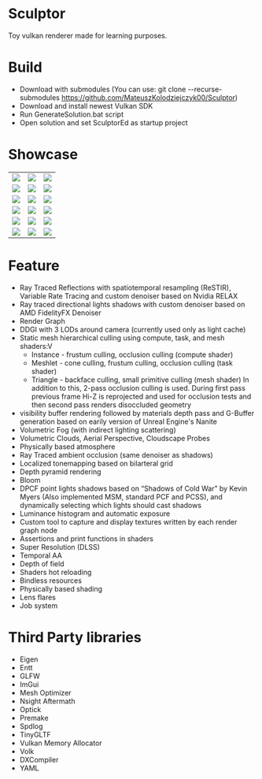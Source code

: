 # Sculptor
Toy vulkan renderer made for learning purposes.
# Build
- Download with submodules (You can use: git clone --recurse-submodules https://github.com/MateuszKolodziejczyk00/Sculptor)
- Download and install newest Vulkan SDK
- Run GenerateSolution.bat script
- Open solution and set SculptorEd as startup project
# Showcase
|  |  |  |
|---|---|---|
| ![](Images/GI2.gif) | ![](Images/GI1.gif) | ![](Images/Clouds.gif) |
| ![](Images/BistroInterior1.png) | ![](Images/SanMiguel1.png) | ![](Images/SanMiguel2.png) |
| ![](Images/SanMiguel3.png) | ![](Images/SanMiguel4.png) | ![](Images/SanMiguel5.png) |
| ![](Images/SunTemple1.png) | ![](Images/SunTemple2.png) | ![](Images/NewSponza1.png) |
| ![](Images/Sponza1.png) | ![](Images/Sponza2.png) | ![](Images/Bistro1.png) |
| ![](Images/Battle1.png) | ![](Images/Battle2.png) | ![](Images/Battle3.png) |

# Feature
- Ray Traced Reflections with spatiotemporal resampling (ReSTIR), Variable Rate Tracing and custom denoiser based on Nvidia RELAX
- Ray traced directional lights shadows with custom denoiser based on AMD FidelityFX Denoiser
- Render Graph
- DDGI with 3 LODs around camera (currently used only as light cache)
- Static mesh hierarchical culling using compute, task, and mesh shaders:V
  - Instance - frustum culling, occlusion culling (compute shader)
  - Meshlet - cone culling, frustum culling, occlusion culling (task shader)
  - Triangle - backface culling, small primitive culling (mesh shader)
  In addition to this, 2-pass occlusion culling is used. During first pass previous frame Hi-Z is reprojected and used for occlusion tests and then second pass renders disoccluded geometry
- visibility buffer rendering followed by materials depth pass and G-Buffer generation based on earily version of Unreal Engine's Nanite
- Volumetric Fog (with indirect lighting scattering)
- Volumetric Clouds, Aerial Perspective, Cloudscape Probes
- Physically based atmosphere
- Ray Traced ambient occlusion (same denoiser as shadows)
- Localized tonemapping based on bilarteral grid
- Depth pyramid rendering
- Bloom
- DPCF point lights shadows based on “Shadows of Cold War” by Kevin Myers (Also implemented MSM, standard PCF and PCSS), and dynamically selecting which lights should cast shadows
- Luminance histogram and automatic exposure
- Custom tool to capture and display textures written by each render graph node
- Assertions and print functions in shaders
- Super Resolution (DLSS)
- Temporal AA
- Depth of field
- Shaders hot reloading
- Bindless resources
- Physically based shading
- Lens flares
- Job system
# Third Party libraries
- Eigen
- Entt
- GLFW
- ImGui
- Mesh Optimizer
- Nsight Aftermath
- Optick
- Premake
- Spdlog
- TinyGLTF
- Vulkan Memory Allocator
- Volk
- DXCompiler
- YAML